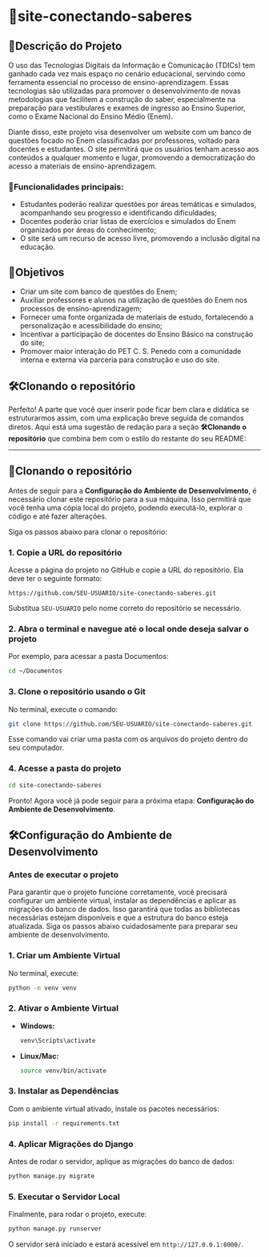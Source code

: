 ﻿# 📝site-conectando-saberes


## 📖Descrição do Projeto

O uso das Tecnologias Digitais da Informação e Comunicação (TDICs) tem ganhado cada vez mais espaço no cenário educacional, servindo como ferramenta essencial no processo de ensino-aprendizagem. Essas tecnologias são utilizadas para promover o desenvolvimento de novas metodologias que facilitem a construção do saber, especialmente na preparação para vestibulares e exames de ingresso ao Ensino Superior, como o Exame Nacional do Ensino Médio (Enem).

Diante disso, este projeto visa desenvolver um website com um banco de questões focado no Enem classificadas por professores, voltado para docentes e estudantes. O site permitirá que os usuários tenham acesso aos conteúdos a qualquer momento e lugar, promovendo a democratização do acesso a materiais de ensino-aprendizagem.

### 🚀Funcionalidades principais:
- Estudantes poderão realizar questões por áreas temáticas e simulados, acompanhando seu progresso e identificando dificuldades;
- Docentes poderão criar listas de exercícios e simulados do Enem organizados por áreas do conhecimento;
- O site será um recurso de acesso livre, promovendo a inclusão digital na educação.

## 🎯Objetivos
- Criar um site com banco de questões do Enem;
- Auxiliar professores e alunos na utilização de questões do Enem nos processos de ensino-aprendizagem;
- Fornecer uma fonte organizada de materiais de estudo, fortalecendo a personalização e acessibilidade do ensino;
- Incentivar a participação de docentes do Ensino Básico na construção do site;
- Promover maior interação do PET C. S. Penedo com a comunidade interna e externa via parceria para construção e uso do site.


## 🛠️Clonando o repositório

Perfeito! A parte que você quer inserir pode ficar bem clara e didática se estruturarmos assim, com uma explicação breve seguida de comandos diretos. Aqui está uma sugestão de redação para a seção **🛠️Clonando o repositório** que combina bem com o estilo do restante do seu README:

---

## 📂Clonando o repositório

Antes de seguir para a **Configuração do Ambiente de Desenvolvimento**, é necessário clonar este repositório para a sua máquina. Isso permitirá que você tenha uma cópia local do projeto, podendo executá-lo, explorar o código e até fazer alterações.

Siga os passos abaixo para clonar o repositório:

### 1. Copie a URL do repositório

Acesse a página do projeto no GitHub e copie a URL do repositório. Ela deve ter o seguinte formato:

```
https://github.com/SEU-USUARIO/site-conectando-saberes.git
```

Substitua `SEU-USUARIO` pelo nome correto do repositório se necessário.

### 2. Abra o terminal e navegue até o local onde deseja salvar o projeto

Por exemplo, para acessar a pasta Documentos:

```sh
cd ~/Documentos
```

### 3. Clone o repositório usando o Git

No terminal, execute o comando:

```sh
git clone https://github.com/SEU-USUARIO/site-conectando-saberes.git
```

Esse comando vai criar uma pasta com os arquivos do projeto dentro do seu computador.

### 4. Acesse a pasta do projeto

```sh
cd site-conectando-saberes
```

Pronto! Agora você já pode seguir para a próxima etapa: **Configuração do Ambiente de Desenvolvimento**.  


## 🛠️Configuração do Ambiente de Desenvolvimento

### Antes de executar o projeto
Para garantir que o projeto funcione corretamente, você precisará configurar um ambiente virtual, instalar as dependências e aplicar as migrações do banco de dados. Isso garantirá que todas as bibliotecas necessárias estejam disponíveis e que a estrutura do banco esteja atualizada. Siga os passos abaixo cuidadosamente para preparar seu ambiente de desenvolvimento.

### 1. Criar um Ambiente Virtual
No terminal, execute:
```sh
python -m venv venv
```

### 2. Ativar o Ambiente Virtual
- **Windows:**
  ```sh
  venv\Scripts\activate
  ```
- **Linux/Mac:**
  ```sh
  source venv/bin/activate
  ```

### 3. Instalar as Dependências
Com o ambiente virtual ativado, instale os pacotes necessários:
```sh
pip install -r requirements.txt
```

### 4. Aplicar Migrações do Django
Antes de rodar o servidor, aplique as migrações do banco de dados:
```sh
python manage.py migrate
```

### 5. Executar o Servidor Local
Finalmente, para rodar o projeto, execute:
```sh
python manage.py runserver
```
O servidor será iniciado e estará acessível em `http://127.0.0.1:8000/`.
